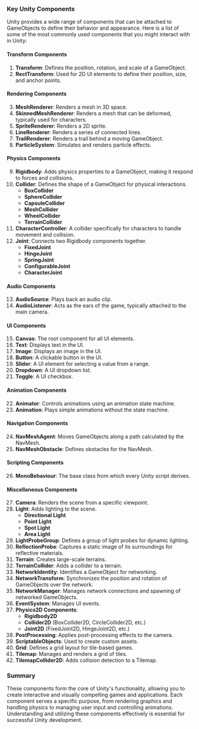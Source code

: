 

### Key Unity Components

Unity provides a wide range of components that can be attached to GameObjects to define their behavior and appearance. Here is a list of some of the most commonly used components that you might interact with in Unity:

#### Transform Components

1. **Transform**: Defines the position, rotation, and scale of a GameObject.
2. **RectTransform**: Used for 2D UI elements to define their position, size, and anchor points.

#### Rendering Components

3. **MeshRenderer**: Renders a mesh in 3D space.
4. **SkinnedMeshRenderer**: Renders a mesh that can be deformed, typically used for characters.
5. **SpriteRenderer**: Renders a 2D sprite.
6. **LineRenderer**: Renders a series of connected lines.
7. **TrailRenderer**: Renders a trail behind a moving GameObject.
8. **ParticleSystem**: Simulates and renders particle effects.

#### Physics Components

9. **Rigidbody**: Adds physics properties to a GameObject, making it respond to forces and collisions.
10. **Collider**: Defines the shape of a GameObject for physical interactions.
    - **BoxCollider**
    - **SphereCollider**
    - **CapsuleCollider**
    - **MeshCollider**
    - **WheelCollider**
    - **TerrainCollider**
11. **CharacterController**: A collider specifically for characters to handle movement and collision.
12. **Joint**: Connects two Rigidbody components together.
    - **FixedJoint**
    - **HingeJoint**
    - **SpringJoint**
    - **ConfigurableJoint**
    - **CharacterJoint**

#### Audio Components

13. **AudioSource**: Plays back an audio clip.
14. **AudioListener**: Acts as the ears of the game, typically attached to the main camera.

#### UI Components

15. **Canvas**: The root component for all UI elements.
16. **Text**: Displays text in the UI.
17. **Image**: Displays an image in the UI.
18. **Button**: A clickable button in the UI.
19. **Slider**: A UI element for selecting a value from a range.
20. **Dropdown**: A UI dropdown list.
21. **Toggle**: A UI checkbox.

#### Animation Components

22. **Animator**: Controls animations using an animation state machine.
23. **Animation**: Plays simple animations without the state machine.

#### Navigation Components

24. **NavMeshAgent**: Moves GameObjects along a path calculated by the NavMesh.
25. **NavMeshObstacle**: Defines obstacles for the NavMesh.

#### Scripting Components

26. **MonoBehaviour**: The base class from which every Unity script derives.

#### Miscellaneous Components

27. **Camera**: Renders the scene from a specific viewpoint.
28. **Light**: Adds lighting to the scene.
    - **Directional Light**
    - **Point Light**
    - **Spot Light**
    - **Area Light**
29. **LightProbeGroup**: Defines a group of light probes for dynamic lighting.
30. **ReflectionProbe**: Captures a static image of its surroundings for reflective materials.
31. **Terrain**: Creates large-scale terrains.
32. **TerrainCollider**: Adds a collider to a terrain.
33. **NetworkIdentity**: Identifies a GameObject for networking.
34. **NetworkTransform**: Synchronizes the position and rotation of GameObjects over the network.
35. **NetworkManager**: Manages network connections and spawning of networked GameObjects.
36. **EventSystem**: Manages UI events.
37. **Physics2D Components**:
    - **Rigidbody2D**
    - **Collider2D** (BoxCollider2D, CircleCollider2D, etc.)
    - **Joint2D** (FixedJoint2D, HingeJoint2D, etc.)
38. **PostProcessing**: Applies post-processing effects to the camera.
39. **ScriptableObjects**: Used to create custom assets.
40. **Grid**: Defines a grid layout for tile-based games.
41. **Tilemap**: Manages and renders a grid of tiles.
42. **TilemapCollider2D**: Adds collision detection to a Tilemap.

### Summary

These components form the core of Unity's functionality, allowing you to create interactive and visually compelling games and applications. Each component serves a specific purpose, from rendering graphics and handling physics to managing user input and controlling animations. Understanding and utilizing these components effectively is essential for successful Unity development.

